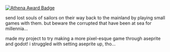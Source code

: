 [![Athena Award Badge](https://img.shields.io/endpoint?url=https%3A%2F%2Faward.athena.hackclub.com%2Fapi%2Fbadge)](https://award.athena.hackclub.com?utm_source=readme)

send lost souls of sailors on their way back to the mainland by playing small games with them. but beware the corrupted that have been at sea for millennia...

made my project to try making a more pixel-esque game through aseprite and godot! i struggled with setting aseprite up, tho...

